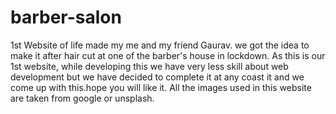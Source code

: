 # barber-salon
1st Website of life made my me and my friend Gaurav. we got the idea to make it after hair cut at one of the barber's house in lockdown. As this is our 1st website, while developing this we have very less skill about web development but we have decided to complete it at any coast it and we come up with this.hope you will like it. All the images used in this website are taken from google or unsplash.
